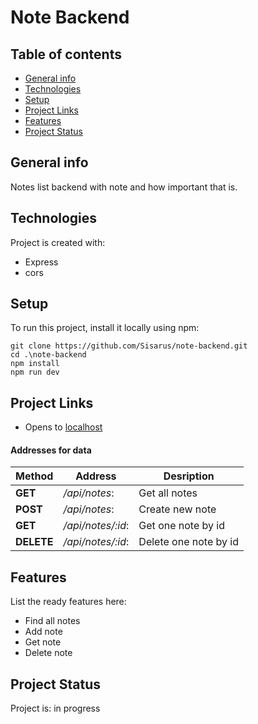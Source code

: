 # Note Backend

## Table of contents
* [General info](#general-info)
* [Technologies](#technologies)
* [Setup](#setup)
* [Project Links](#project-links)
* [Features](#features)
* [Project Status](#project-status)

## General info
Notes list backend with note and how important that is. 

## Technologies
Project is created with:
 * Express
 * cors

## Setup
To run this project, install it locally using npm:
```
git clone https://github.com/Sisarus/note-backend.git
cd .\note-backend
npm install
npm run dev
```

## Project Links

* Opens to [localhost](http://localhost:3001/api/notes)

#### Addresses for data
| Method | Address | Desription |
|------|---------|-------------|
| **GET** | */api/notes*: | Get all notes |
| **POST** | */api/notes*: | Create new note |
| **GET** | */api/notes/:id*: | Get one note by id | 
| **DELETE**| */api/notes/:id*: | Delete one note by id |

## Features
List the ready features here:

 * Find all notes
 * Add note
 * Get note
 * Delete note

## Project Status
Project is: in progress

<!--complete / no longer being worked on. If you are no longer working on it, provide reasons why. -->
